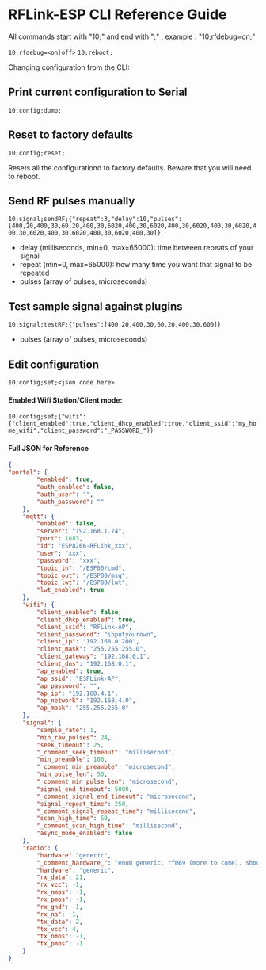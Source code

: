 # RFLink-ESP CLI Reference Guide


All commands start with "10;" and end with ";" , example : "10;rfdebug=on;"


`10;rfdebug=<on|off>`
`10;reboot;`


Changing configuration from the CLI:

## Print current configuration to Serial

`10;config;dump;`

## Reset to factory defaults

`10;config;reset;`

Resets all the configurationd to factory defaults. Beware that you will need to reboot.

## Send RF pulses manually

`10;signal;sendRF;{"repeat":3,"delay":10,"pulses":[400,20,400,30,60,20,400,30,6020,400,30,6020,400,30,6020,400,30,6020,400,30,6020,400,30,6020,400,30,6020,400,30]}`
- delay (milliseconds, min=0, max=65000): time between repeats of your signal
- repeat (min=0, max=65000): how many time you want that signal to be repeated
- pulses (array of pulses, microseconds)

## Test sample signal against plugins

`10;signal;testRF;{"pulses":[400,20,400,30,60,20,400,30,600]}`
- pulses (array of pulses, microseconds)

## Edit configuration
`10;config;set;<json code here>`

#### Enabled Wifi Station/Client mode:

`10;config;set;{"wifi":{"client_enabled":true,"client_dhcp_enabled":true,"client_ssid":"my_home_wifi","client_password":"_PASSWORD_"}}`

#### Full JSON for Reference
````json
{
"portal": {
		"enabled": true,
		"auth_enabled": false,
		"auth_user": "",
		"auth_password": ""
	},
	"mqtt": {
		"enabled": false,
		"server": "192.168.1.74",
		"port": 1883,
		"id": "ESP8266-RFLink_xxx",
		"user": "xxx",
		"password": "xxx",
		"topic_in": "/ESP00/cmd",
		"topic_out": "/ESP00/msg",
		"topic_lwt": "/ESP00/lwt",
		"lwt_enabled": true
	},
	"wifi": {
		"client_enabled": false,
		"client_dhcp_enabled": true,
		"client_ssid": "RFLink-AP",
		"client_password": "inputyourown",
		"client_ip": "192.168.0.200",
		"client_mask": "255.255.255.0",
		"client_gateway": "192.168.0.1",
		"client_dns": "192.168.0.1",
		"ap_enabled": true,
		"ap_ssid": "ESPLink-AP",
		"ap_password": "",
		"ap_ip": "192.168.4.1",
		"ap_network": "192.168.4.0",
		"ap_mask": "255.255.255.0"
	},
	"signal": {
		"sample_rate": 1,
		"min_raw_pulses": 24,
		"seek_timeout": 25,
		"_comment_seek_timeout": "millisecond",
		"min_preamble": 100,
		"_comment_min_preamble": "microsecond",
		"min_pulse_len": 50,
		"_comment_min_pulse_len": "microsecond",
		"signal_end_timeout": 5000,
		"_comment_signal_end_timeout": "microsecond",
		"signal_repeat_time": 250,
		"_comment_signal_repeat_time": "millisecond",
		"scan_high_time": 50,
		"_comment_scan_high_time": "millisecond",
		"async_mode_enabled": false
	},
	"radio": {
		"hardware":"generic",
		"_comment_hardware_": "enum generic, rfm69 (more to come). should be in a SELECT box",
		"hardware": "generic",
		"rx_data": 21,
		"rx_vcc": -1,
		"rx_nmos": -1,
		"rx_pmos": -1,
		"rx_gnd": -1,
		"rx_na": -1,
		"tx_data": 2,
		"tx_vcc": 4,
		"tx_nmos": -1,
		"tx_pmos": -1
	}
}
````
